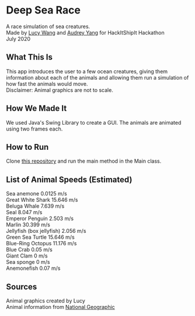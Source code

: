 # Deep Sea Race
A race simulation of sea creatures.  
Made by [Lucy Wang](https://github.com/gujiguj) and [Audrey Yang](https://github.com/audrey-yang) for HackItShipIt Hackathon  
July 2020

## What This Is
This app introduces the user to a few ocean creatures, giving them information about each of the animals and allowing them run a simulation of how fast the animals would move.  
Disclaimer: Animal graphics are not to scale.

## How We Made It
We used Java's Swing Library to create a GUI. The animals are animated using two frames each.

## How to Run
Clone [this repository](https://github.com/gujiguj/Deep-Sea-Race) and run the main method in the Main class.

## List of Animal Speeds (Estimated)
Sea anemone 0.0125 m/s  
Great White Shark 15.646 m/s  
Beluga Whale 7.639 m/s  
Seal 8.047 m/s  
Emperor Penguin 2.503 m/s  
Marlin 30.399 m/s  
Jellyfish (box jellyfish) 2.056 m/s  
Green Sea Turtle 15.646 m/s  
Blue-Ring Octopus 11.176 m/s  
Blue Crab 0.05 m/s   
Giant Clam 0 m/s   
Sea sponge 0 m/s  
Anemonefish 0.07 m/s  

## Sources
Animal graphics created by Lucy  
Animal information from [National Geographic](https://www.nationalgeographic.com)
